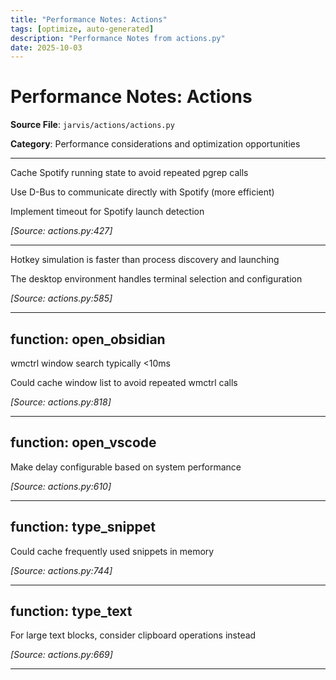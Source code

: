```yaml
---
title: "Performance Notes: Actions"
tags: [optimize, auto-generated]
description: "Performance Notes from actions.py"
date: 2025-10-03
---
```


# Performance Notes: Actions

**Source File**: `jarvis/actions/actions.py`

**Category**: Performance considerations and optimization opportunities

---

<a id="general-1"></a>

Cache Spotify running state to avoid repeated pgrep calls

Use D-Bus to communicate directly with Spotify (more efficient)

Implement timeout for Spotify launch detection

*[Source: actions.py:427]*

---

<a id="general-2"></a>

Hotkey simulation is faster than process discovery and launching

The desktop environment handles terminal selection and configuration

*[Source: actions.py:585]*

---

## function: open_obsidian

<a id="function:-open_obsidian-1"></a>

wmctrl window search typically <10ms

Could cache window list to avoid repeated wmctrl calls

*[Source: actions.py:818]*

---

## function: open_vscode

<a id="function:-open_vscode-1"></a>

Make delay configurable based on system performance

*[Source: actions.py:610]*

---

## function: type_snippet

<a id="function:-type_snippet-1"></a>

Could cache frequently used snippets in memory

*[Source: actions.py:744]*

---

## function: type_text

<a id="function:-type_text-1"></a>

For large text blocks, consider clipboard operations instead

*[Source: actions.py:669]*

---
